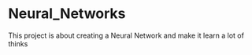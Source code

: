 # Neural_Networks
This project is about creating a Neural Network and make it learn a lot of thinks
